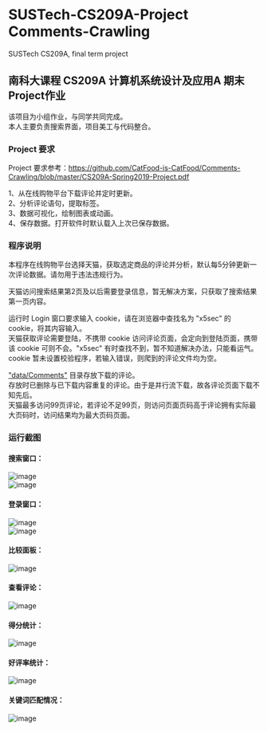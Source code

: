 # SUSTech-CS209A-Project Comments-Crawling  
SUSTech CS209A, final term project  
## 南科大课程 CS209A 计算机系统设计及应用A 期末Project作业
该项目为小组作业，与同学共同完成。  
本人主要负责搜索界面，项目美工与代码整合。

### Project 要求
Project 要求参考：<https://github.com/CatFood-is-CatFood/Comments-Crawling/blob/master/CS209A-Spring2019-Project.pdf>

1、从在线购物平台下载评论并定时更新。  
2、分析评论语句，提取标签。  
3、数据可视化，绘制图表或动画。  
4、保存数据。打开软件时默认载入上次已保存数据。

### 程序说明
本程序在线购物平台选择天猫，获取选定商品的评论并分析，默认每5分钟更新一次评论数据。请勿用于违法违规行为。

天猫访问搜索结果第2页及以后需要登录信息，暂无解决方案，只获取了搜索结果第一页内容。

运行时 Login 窗口要求输入 cookie，请在浏览器中查找名为 "x5sec" 的 cookie，将其内容输入。  
天猫获取评论需要登陆，不携带 cookie 访问评论页面，会定向到登陆页面，携带该 cookie 可则不会。"x5sec" 有时查找不到，暂不知道解决办法，只能看运气。  
cookie 暂未设置校验程序，若输入错误，则爬到的评论文件均为空。

["data/Comments"](https://github.com/CatFood-is-CatFood/Comments-Crawling/tree/master/data/Comments) 目录存放下载的评论。  
存放时已删除与已下载内容重复的评论。由于是并行流下载，故各评论页面下载不知先后。  
天猫最多访问99页评论，若评论不足99页，则访问页面页码高于评论拥有实际最大页码时，访问结果均为最大页码页面。  

### 运行截图  
#### 搜索窗口：  
![image](images/幻灯片4.PNG)  
![image](images/幻灯片5.png)  
#### 登录窗口：  
![image](images/幻灯片8.png)  
![image](images/幻灯片9.png)  
#### 比较面板：  
![image](images/幻灯片11.png)  
#### 查看评论：  
![image](images/幻灯片19.png)  
#### 得分统计：  
![image](images/幻灯片20.png)  
#### 好评率统计：  
![image](images/幻灯片21.png)  
#### 关键词匹配情况：  
![image](images/幻灯片22.PNG)
